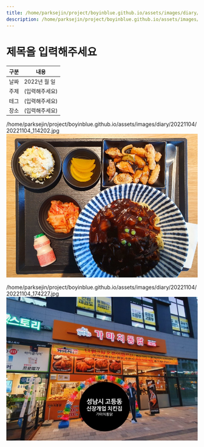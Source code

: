 ```yaml
---
title: /home/parksejin/project/boyinblue.github.io/assets/images/diary/20221104
description: /home/parksejin/project/boyinblue.github.io/assets/images/diary/20221104
---
```



제목을 입력해주세요
===


|구분|내용|
|---|---|
|날짜|2022년 월 일|
|주제|(입력해주세요)|
|테그|(입력해주세요)|
|장소|(입력해주세요)|


/home/parksejin/project/boyinblue.github.io/assets/images/diary/20221104/20221104_114202.jpg
![이미지](20221104_114202.jpg)


/home/parksejin/project/boyinblue.github.io/assets/images/diary/20221104/20221104_174227.jpg
![이미지](20221104_174227.jpg)


